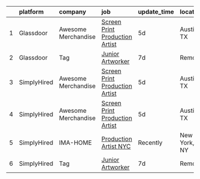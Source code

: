 

|    | platform    | company             | job                                                                                                                                                                                                                                                                                                                                                                                                                                                                                                                                                                                                                                                                                                                                                                                                                                                                                   | update_time   | location     |
|---:|:------------|:--------------------|:--------------------------------------------------------------------------------------------------------------------------------------------------------------------------------------------------------------------------------------------------------------------------------------------------------------------------------------------------------------------------------------------------------------------------------------------------------------------------------------------------------------------------------------------------------------------------------------------------------------------------------------------------------------------------------------------------------------------------------------------------------------------------------------------------------------------------------------------------------------------------------------|:--------------|:-------------|
|  1 | Glassdoor   | Awesome Merchandise | [Screen Print Production Artist](https://www.glassdoor.com/partner/jobListing.htm?pos=101&ao=1110586&s=58&guid=00000181473cd53a86228e258d2be9e3&src=GD_JOB_AD&t=SR&vt=w&ea=1&cs=1_56342d5c&cb=1654757578205&jobListingId=1007916776811&cpc=1CBFC3E34E2A31FF&jrtk=3-0-1g53jplb1r0me801-1g53jplbg3c2l001-870e9f67631d9943--6NYlbfkN0BH-_yrFTbfYBxSaOM9OibQM4xMKHDRHC5xfpCyJZKIyd2YlowAuhmXIgGCN9L_9PZnIhIh6htm6QI0oyAHB5gn7gg0ZAgHKunEWYWDGSft6NohxIKNaYLzzYYka5Ukeg5WCLJkdGlXsp7H72damtrK_pSxqLVxrpzjKH5dDhUktoqquvQAwQNVBZZ15TEx-hckpsbfNvmJ-qUX_vIEg9lqEKpR_BIEx4SHMHTByIF0G7-8qJIPACy-EPgGmiwpRLDXANqkPPOGQ8GbzJwvAGVm4LGuTOsGT20DpKoq5G_CWmjULHRklBBrqIBXCjjFOJtGmytfz2ZaFFigTo_ta_hLWxNC4R8FVrdBnWTzhxLyQVZ9-8Ab4sHfwIa1HfkR5XJ_EiRkWudQx2f5xiJIKaBphpF_Oex9Rz-ugsaDTbVoKwfCrp5AgvcYYdghIVCTs3SizOdmNtoBt96gYRUASaWUhTokKZMVG5VSZZ5LX2jCOvKrNU0LtC94ionuIju0V7sYMB6bCYizcw%3D%3D) | 5d            | Austin, TX   |
|  2 | Glassdoor   | Tag                 | [Junior Artworker](https://www.glassdoor.com/partner/jobListing.htm?pos=102&ao=1136043&s=58&guid=00000181473cd53a86228e258d2be9e3&src=GD_JOB_AD&t=SR&vt=w&cs=1_2eb42dc3&cb=1654757578206&jobListingId=1007909874498&jrtk=3-0-1g53jplb1r0me801-1g53jplbg3c2l001-cc1431d9cf9a1069-)                                                                                                                                                                                                                                                                                                                                                                                                                                                                                                                                                                                                     | 7d            | Remote       |
|  3 | SimplyHired | Awesome Merchandise | [Screen Print Production Artist](https://www.simplyhired.com/job/YCLRt-uBS3oIkpMihmaMJeDENV-_sLOJkEQyrkmgASx2E7nKsKQomA?q=creative+artworker)                                                                                                                                                                                                                                                                                                                                                                                                                                                                                                                                                                                                                                                                                                                                         | 5d            | Austin, TX   |
|  4 | SimplyHired | Awesome Merchandise | [Screen Print Production Artist](https://www.simplyhired.com/job/YCLRt-uBS3oIkpMihmaMJeDENV-_sLOJkEQyrkmgASx2E7nKsKQomA?q=creative+artworker)                                                                                                                                                                                                                                                                                                                                                                                                                                                                                                                                                                                                                                                                                                                                         | 5d            | Austin, TX   |
|  5 | SimplyHired | IMA-HOME            | [Production Artist NYC](https://www.simplyhired.com/job/WAk3UyIRIcaqwbDbXur06TsDmW7y7WmT2KCRpKrBPBRW_ve-Q8yocA?q=creative+artworker)                                                                                                                                                                                                                                                                                                                                                                                                                                                                                                                                                                                                                                                                                                                                                  | Recently      | New York, NY |
|  6 | SimplyHired | Tag                 | [Junior Artworker](https://www.simplyhired.com/job/hlo-U83LVO0wc3WpfZ6i19hswf8VgkIu-UIbYVpoDKJeJejVZ7npVA?q=creative+artworker)                                                                                                                                                                                                                                                                                                                                                                                                                                                                                                                                                                                                                                                                                                                                                       | 7d            | Remote       |